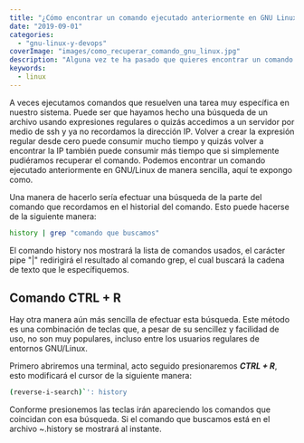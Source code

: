 ```yaml
---
title: "¿Cómo encontrar un comando ejecutado anteriormente en GNU Linux?"
date: "2019-09-01"
categories: 
  - "gnu-linux-y-devops"
coverImage: "images/como_recuperar_comando_gnu_linux.jpg"
description: "Alguna vez te ha pasado que quieres encontrar un comando ejecutado anteriormente en GNU/Linux. Hay varias maneras de hacerlo, aquí te explico dos de ellas."
keywords:
  - linux
---
```


A veces ejecutamos comandos que resuelven una tarea muy específica en nuestro sistema. Puede ser que hayamos hecho una búsqueda de un archivo usando expresiones regulares o quizás accedimos a un servidor por medio de ssh y ya no recordamos la dirección IP. Volver a crear la expresión regular desde cero puede consumir mucho tiempo y quizás volver a encontrar la IP también puede consumir más tiempo que si simplemente pudiéramos recuperar el comando. Podemos encontrar un comando ejecutado anteriormente en GNU/Linux de manera sencilla, aquí te expongo como.

Una manera de hacerlo sería efectuar una búsqueda de la parte del comando que recordamos en el historial del comando. Esto puede hacerse de la siguiente manera:

```bash
history | grep "comando que buscamos"
```

El comando history nos mostrará la lista de comandos usados, el carácter pipe "|" redirigirá el resultado al comando grep, el cual buscará la cadena de texto que le específiquemos.

## Comando CTRL + R

Hay otra manera aún más sencilla de efectuar esta búsqueda. Este método es una combinación de teclas que, a pesar de su sencillez y facilidad de uso, no son muy populares, incluso entre los usuarios regulares de entornos GNU/Linux.

Primero abriremos una terminal, acto seguido presionaremos **_CTRL + R_**, esto modificará el cursor de la siguiente manera:

```bash
(reverse-i-search)`': history
```

Conforme presionemos las teclas irán apareciendo los comandos que coincidan con esa búsqueda. Si el comando que buscamos está en el archivo ~.history se mostrará al instante.
